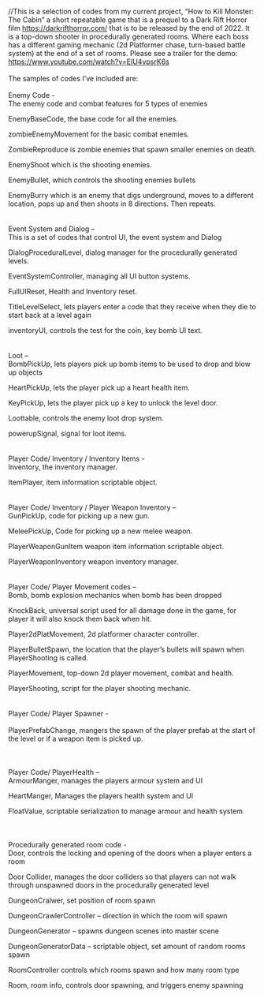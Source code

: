 //This is a selection of codes from my current project, “How to Kill Monster: The Cabin” a short repeatable game that is a prequel to a Dark Rift Horror film https://darkrifthorror.com/ that is to be released by the end of 2022. 
It is a top-down shooter in procedurally generated rooms. Where each boss has a different gaming mechanic (2d Platformer chase, turn-based battle system) at the end of a set of rooms. 
Please see a trailer for the demo: https://www.youtube.com/watch?v=EIU4vpsrK6s
<br>
<br>
The samples of codes I’ve included are:
<br>
<br>
Enemy Code -
<br>
The enemy code and combat features for 5 types of enemies

EnemyBaseCode, the base code for all the enemies.

zombieEnemyMovement for the basic combat enemies.

ZombieReproduce is zombie enemies that spawn smaller enemies on death.

EnemyShoot which is the shooting enemies.

EnemyBullet, which controls the shooting enemies bullets

EnemyBurry which is an enemy that digs underground, moves to a different location, pops up and then shoots in 8 directions. Then repeats.
<br>
<br>
<br>
Event System and Dialog –
<br>
This is a set of codes that control UI, the event system and Dialog

DialogProceduralLevel, dialog manager for the procedurally generated levels.

EventSystemController, managing all UI button systems.

FullUIReset, Health and Inventory reset.

TitleLevelSelect, lets players enter a code that they receive when they die to start back at a level again

inventoryUI, controls the test for the coin, key bomb UI text.
<br>
<br>
<br>
Loot –
<br>
BombPickUp, lets players pick up bomb items to be used to drop and blow up objects

HeartPickUp, lets the player pick up a heart health item.

KeyPickUp, lets the player pick up a key to unlock the level door.

Loottable, controls the enemy loot drop system.

powerupSignal, signal for loot items.
<br>
<br>
<br>
Player Code/ Inventory / Inventory Items -
<br>
Inventory, the inventory manager.

ItemPlayer, item information scriptable object.
<br>
<br>
<br>
Player Code/ Inventory / Player Weapon Inventory –
<br>
GunPickUp, code for picking up a new gun.

MeleePickUp, Code for picking up a new melee weapon.

PlayerWeaponGunItem weapon item information scriptable object. 

PlayerWeaponInventory weapon inventory manager.
<br>
<br>
<br>
Player Code/ Player Movement codes – 
<br>
Bomb, bomb explosion mechanics when bomb has been dropped

KnockBack, universal script used for all damage done in the game, for player it will also knock them back when hit.

Player2dPlatMovement, 2d platformer character controller.

PlayerBulletSpawn, the location that the player’s bullets will spawn when PlayerShooting is called.

PlayerMovement, top-down 2d player movement, combat and health.

PlayerShooting, script for the player shooting mechanic.
<br>
<br>
<br>
Player Code/ Player Spawner -  
<br>
PlayerPrefabChange, mangers the spawn of the player prefab at the start of the level or if a weapon item is picked up.  
<br>
<br>
<br>
Player Code/ PlayerHealth –
<br>
ArmourManger, manages the players armour system and UI

HeartManger, Manages the players health system and UI

FloatValue, scriptable serialization to manage armour and health system  
<br>
<br>
<br>
Procedurally generated room code -
<br>
Door, controls the locking and opening of the doors when a player enters a room

Door Collider, manages the door colliders so that players can not walk through unspawned doors in the procedurally generated level 

DungeonCralwer, set position of room spawn

DungeonCrawlerController – direction in which the room will spawn

DungeonGenerator – spawns dungeon scenes into master scene

DungeonGeneratorData – scriptable object, set amount of random rooms spawn

RoomController controls which rooms spawn and how many room type

Room, room info, controls door spawning, and triggers enemy spawning
